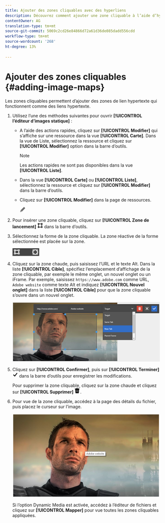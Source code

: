 ```yaml
---
title: Ajouter des zones cliquables avec des hyperliens
description: Découvrez comment ajouter une zone cliquable à l’aide d’hyperliens à une image.
contentOwner: AG
translation-type: tm+mt
source-git-commit: 5069c2cd26e84866d72a61d36de085dadd556cdd
workflow-type: tm+mt
source-wordcount: '268'
ht-degree: 13%

---
```



# Ajouter des zones cliquables {#adding-image-maps}

Les zones cliquables permettent d’ajouter des zones de lien hypertexte qui fonctionnent comme des liens hypertexte.

1. Utilisez l’une des méthodes suivantes pour ouvrir **[!UICONTROL l’éditeur d’images statique]** :

   * A l’aide des actions rapides, cliquez sur **[!UICONTROL Modifier]** qui s’affiche sur une ressource dans la vue **[!UICONTROL Carte]**. Dans la vue de Liste, sélectionnez la ressource et cliquez sur **[!UICONTROL Modifier]** option dans la barre d’outils.

      >[!NOTE]
      >
      >Les actions rapides ne sont pas disponibles dans la vue **[!UICONTROL Liste]**.

   * Dans la vue **[!UICONTROL Carte]** ou **[!UICONTROL Liste]**, sélectionnez la ressource et cliquez sur **[!UICONTROL Modifier]** dans la barre d’outils.
   * Cliquez sur **[!UICONTROL Modifier]** dans la page de ressources.

      ![modifier, option](assets/do-not-localize/edit_icon.png)

1. Pour insérer une zone cliquable, cliquez sur **[!UICONTROL Zone de lancement]** ![zone cliquable](assets/do-not-localize/image-map-icon.png) dans la barre d’outils.
1. Sélectionnez la forme de la zone cliquable. La zone réactive de la forme sélectionnée est placée sur la zone.

   ![chlimage_1-422](assets/chlimage_1-422.png)

1. Cliquez sur la zone chaude, puis saisissez l’URL et le texte Alt. Dans la liste **[!UICONTROL Cible]**, spécifiez l’emplacement d’affichage de la zone cliquable, par exemple le même onglet, un nouvel onglet ou un iFrame. Par exemple, saisissez `https://www.adobe.com` comme URL, `Adobe website` comme texte Alt et indiquez **[!UICONTROL Nouvel onglet]** dans la liste **[!UICONTROL Cible]** pour que la zone cliquable s’ouvre dans un nouvel onglet.

   ![chlimage_1-423](assets/chlimage_1-423.png)

1. Cliquez sur **[!UICONTROL Confirmer]**, puis sur **[!UICONTROL Terminer]** ![sélectionnez coche terminée](assets/do-not-localize/check-ok-done-icon.png) dans la barre d’outils pour enregistrer les modifications.

   Pour supprimer la zone cliquable, cliquez sur la zone chaude et cliquez sur **[!UICONTROL Supprimer]** ![supprimer](assets/do-not-localize/delete-solid-line.png).

1. Pour vue de la zone cliquable, accédez à la page des détails du fichier, puis placez le curseur sur l’image.

   ![chlimage_1-426](assets/chlimage_1-426.png)

   Si l’option Dynamic Media est activée, accédez à l’éditeur de fichiers et cliquez sur **[!UICONTROL Mapper]** pour vue toutes les zones cliquables appliquées.
